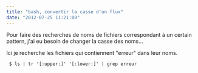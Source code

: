 ```yaml
---
title: "bash, convertir la casse d'un flux"
date: "2012-07-25 11:21:00"
---
```

Pour faire des recherches de noms de fichiers correspondant à un certain pattern, j'ai eu besoin de changer la casse des noms...

Ici je recherche les fichiers qui contiennent "erreur" dans leur noms.  <code><pre>
$ ls | tr '[:upper:]' '[:lower:]' | grep erreur
</pre></code>
